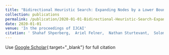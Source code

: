 ```yaml
---
title: "Bidirectional Heuristic Search: Expanding Nodes by a Lower Bound"
collection: publications
permalink: /publication/2020-01-01-Bidirectional-Heuristic-Search-Expanding-Nodes-by-a-Lower-Bound
date: 2020-01-01
venue: 'In the proceedings of IJCAI'
citation: ' Shahaf Shperberg,  Ariel Felner,  Nathan Sturtevant,  Solomon Shimony,  Avi Hayoun, &quot;Bidirectional Heuristic Search: Expanding Nodes by a Lower Bound.&quot; In the proceedings of IJCAI, 2020.'
---
```

Use [Google Scholar](https://scholar.google.com/scholar?q=Bidirectional+Heuristic+Search:+Expanding+Nodes+by+a+Lower+Bound){:target="_blank"} for full citation